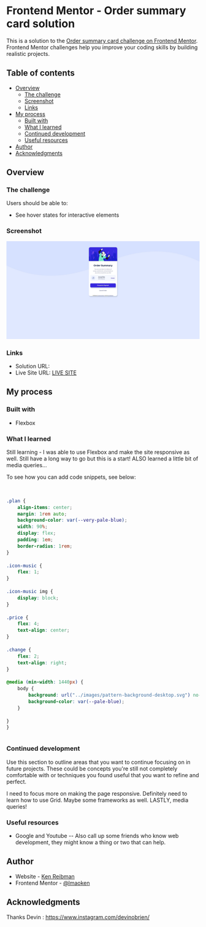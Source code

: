 # Frontend Mentor - Order summary card solution

This is a solution to the [Order summary card challenge on Frontend Mentor](https://www.frontendmentor.io/challenges/order-summary-component-QlPmajDUj). Frontend Mentor challenges help you improve your coding skills by building realistic projects. 

## Table of contents

- [Overview](#overview)
  - [The challenge](#the-challenge)
  - [Screenshot](#screenshot)
  - [Links](#links)
- [My process](#my-process)
  - [Built with](#built-with)
  - [What I learned](#what-i-learned)
  - [Continued development](#continued-development)
  - [Useful resources](#useful-resources)
- [Author](#author)
- [Acknowledgments](#acknowledgments)


## Overview

### The challenge

Users should be able to:

- See hover states for interactive elements

### Screenshot

![screenshot](images/screenshot.jpeg)

### Links

- Solution URL: 
- Live Site URL: [LIVE SITE](https://lmaoken.github.io/order-summary-component/index.html)

## My process

### Built with
- Flexbox


### What I learned

Still learning - I was able to use Flexbox and make the site responsive as well. Still have a long way to go but this is a start!
ALSO learned a little bit of media queries...

To see how you can add code snippets, see below:

```html

```
```css

.plan {
    align-items: center;
    margin: 1rem auto;
    background-color: var(--very-pale-blue);
    width: 90%;
    display: flex;
    padding: 1em;
    border-radius: 1rem;
}

.icon-music {
    flex: 1;
}

.icon-music img {
    display: block;
}

.price {
    flex: 4;
    text-align: center;
}

.change {
    flex: 2;
    text-align: right;
}

@media (min-width: 1440px) {
    body {
        background: url("../images/pattern-background-desktop.svg") no-repeat center -350px/cover;
        background-color: var(--pale-blue);
    }

}
}
```
```js

```

### Continued development

Use this section to outline areas that you want to continue focusing on in future projects. These could be concepts you're still not completely comfortable with or techniques you found useful that you want to refine and perfect.

I need to focus more on making the page responsive. 
Definitely need to learn how to use Grid.
Maybe some frameworks as well.
LASTLY, media queries!

### Useful resources

- Google and Youtube -- Also call up some friends who know web development, they might know a thing or two that can help.

## Author

- Website - [Ken Reibman](https://www.instagram.com/kenreeb)
- Frontend Mentor - [@lmaoken](https://www.frontendmentor.io/profile/lmaoken)


## Acknowledgments

Thanks Devin : https://www.instagram.com/devinobrien/


